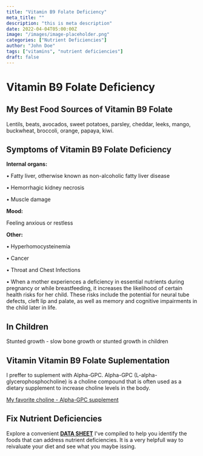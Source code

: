```yaml
---
title: "Vitamin B9 Folate Deficiency"
meta_title: ""
description: "this is meta description"
date: 2022-04-04T05:00:00Z
image: "/images/image-placeholder.png"
categories: ["Nutrient Deficiencies"]
author: "John Doe"
tags: ["vitamins", "nutrient deficiencies"]
draft: false
---
```


 <h1>Vitamin B9 Folate Deficiency</h1>
            <h2>My Best Food Sources of Vitamin B9 Folate</h2>
          <p> Lentils, beats, avocados, sweet potatoes, parsley, cheddar, leeks, mango, buckwheat, broccoli, orange, papaya, kiwi.
</p>
<h2>Symptoms of Vitamin B9 Folate Deficiency</h2>
 
 <p><b>Internal organs:</b></p>
 <p>&bull; Fatty liver, otherwise known as non-alcoholic fatty liver disease</p>
 <p>&bull; Hemorrhagic kidney necrosis</p>
  <p>&bull;  Muscle damage</p>

  <p><b>Mood:</b></p><p> Feeling anxious or restless</p>

<p><b>Other:</b></p>
<p>&bull; Hyperhomocysteinemia</p>
 <p>&bull; Cancer</p>
<p>&bull; Throat and Chest Infections</p>
  <p>&bull; When a mother experiences a deficiency in essential nutrients during pregnancy or while breastfeeding, it increases the likelihood of certain health risks for her child. These risks include the potential for neural tube defects, cleft lip and palate, as well as memory and cognitive impairments in the child later in life.</p>
 <h2>In Children</h2>
 <p>Stunted growth - slow bone growth or stunted growth in children</p>
<h2>Vitamin Vitamin B9 Folate Suplementation</h2>
  <p>I preffer to suplement with Alpha-GPC. Alpha-GPC (L-alpha-glycerophosphocholine) is a choline compound that is often used as a dietary supplement to increase choline levels in the body.</p>
 <p><a target="_blank" href="https://www.amazon.com/gp/product/B07PZ8T2QZ/ref=ppx_yo_dt_b_search_asin_title?ie=UTF8&amp;psc=1&_encoding=UTF8&tag=irinawink-20&linkCode=ur2&linkId=de211cbd335adb50efa8434197f767bb&camp=1789&creative=9325">My favorite choline - Alpha-GPC supplement</a></p>
<h2>Fix Nutrient Deficiencies</h2><p>Explore a convenient <a title="fix nutritional deficiencies with a data sheet" href="../nutrients-in-healthy-foods.html"  target="_blank"><b>DATA SHEET</b></a> I've compiled to help you identify the foods that can address nutrient deficiencies. It is a very helpfull way to reivaluate your diet and see what you maybe issing.</p>